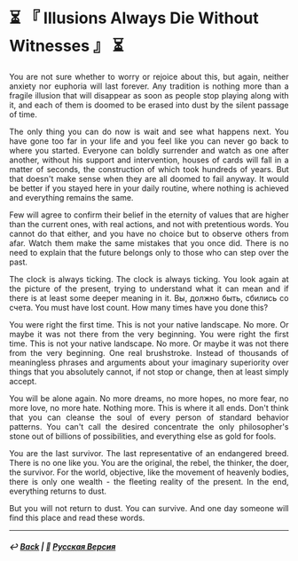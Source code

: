# ⏳ 『 Illusions Always Die Without Witnesses 』 ⏳
<p align="justify">You are not sure whether to worry or rejoice about this, but again, neither anxiety nor euphoria will last forever. Any tradition is nothing more than a fragile illusion that will disappear as soon as people stop playing along with it, and each of them is doomed to be erased into dust by the silent passage of time.</p>

<p align="justify">The only thing you can do now is wait and see what happens next. You have gone too far in your life and you feel like you can never go back to where you started. Everyone can boldly surrender and watch as one after another, without his support and intervention, houses of cards will fall in a matter of seconds, the construction of which took hundreds of years. But that doesn't make sense when they are all doomed to fail anyway. It would be better if you stayed here in your daily routine, where nothing is achieved and everything remains the same.</p>

<p align="justify">Few will agree to confirm their belief in the eternity of values that are higher than the current ones, with real actions, and not with pretentious words. You cannot do that either, and you have no choice but to observe others from afar. Watch them make the same mistakes that you once did. There is no need to explain that the future belongs only to those who can step over the past.</p>

<p align="justify">The clock is always ticking. The clock is always ticking. You look again at the picture of the present, trying to understand what it can mean and if there is at least some deeper meaning in it. Вы, должно быть, сбились со счета. You must have lost count. How many times have you done this?</p>

<p align="justify">You were right the first time. This is not your native landscape. No more. Or maybe it was not there from the very beginning. You were right the first time. This is not your native landscape. No more. Or maybe it was not there from the very beginning. One real brushstroke. Instead of thousands of meaningless phrases and arguments about your imaginary superiority over things that you absolutely cannot, if not stop or change, then at least simply accept.</p>

<p align="justify">You will be alone again. No more dreams, no more hopes, no more fear, no more love, no more hate. Nothing more. This is where it all ends. Don't think that you can cleanse the soul of every person of standard behavior patterns. You can't call the desired concentrate the only philosopher's stone out of billions of possibilities, and everything else as gold for fools.</p>

<p align="justify">You are the last survivor. The last representative of an endangered breed. There is no one like you. You are the original, the rebel, the thinker, the doer, the survivor. For the world, objective, like the movement of heavenly bodies, there is only one wealth - the fleeting reality of the present. In the end, everything returns to dust.</p>

<p align="justify">But you will not return to dust. You can survive. And one day someone will find this place and read these words.</p>

***

##### ↩️ [Back](index.md) | 🌻 [Русская Версия](illusions-2.md)
